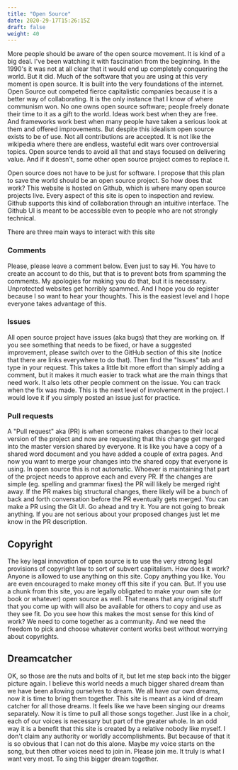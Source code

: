 ```yaml
---
title: "Open Source"
date: 2020-29-17T15:26:15Z
draft: false
weight: 40
---
```


More people should be aware of the open source movement. It is kind of a big deal. I've been watching it with fascination from the beginning. In the 1990's it was not at all clear that it would end up completely conquering the world. But it did. Much of the software that you are using at this very moment is open source. It is built into the very foundations of the internet. Open Source out competed fierce capitalistic companies because it is a better way of collaborating. It is the only instance that I know of where communism won. No one owns open source software; people freely donate their time to it as a gift to the world. Ideas work best when they are free. And frameworks work best when many people have taken a serious look at them and offered improvements. But despite this idealism open source exists to be of use. Not all contributions are accepted. It is not like the wikipedia where there are endless, wasteful edit wars over controversial topics. Open source tends to avoid all that and stays focused on delivering value. And if it doesn't, some other open source project comes to replace it.

Open source does not have to be just for software. I propose that this plan to save the world should be an open source project. So how does that work? This website is hosted on Github, which is where many open source projects live. Every aspect of this site is open to inspection and review. Github supports this kind of collaboration through an intuitive interface. The Github UI is meant to be accessible even to people who are not strongly technical.

There are three main ways to interact with this site

### Comments

Please, please leave a comment below. Even just to say Hi. You have to create an account to do this, but that is to prevent bots from spamming the comments. My apologies for making you do that, but it is necessary. Unprotected websites get horribly spammed. And I hope you do register because I so want to hear your thoughts. This is the easiest level and I hope everyone takes advantage of this.

### Issues

All open source project have issues (aka bugs) that they are working on. If you see something that needs to be fixed, or have a suggested improvement, please switch over to the GitHub section of this site (notice that there are links everywhere to do that). Then find the "Issues" tab and type in your request. This takes a little bit more effort than simply adding a comment, but it makes it much easier to track what are the main things that need work. It also lets other people comment on the issue. You can track when the fix was made. This is the next level of involvement in the project. I would love it if you simply posted an issue just for practice.

### Pull requests

A "Pull request" aka (PR) is when someone makes changes to their local version of the project and now are requesting that this change get merged into the master version shared by everyone. It is like you have a copy of a shared word document and you have added a couple of extra pages. And now you want to merge your changes into the shared copy that everyone is using. In open source this is not automatic. Whoever is maintaining that part of the project needs to approve each and every PR. If the changes are simple (eg. spelling and grammar fixes) the PR will likely be merged right away. If the PR makes big structural changes, there likely will be a bunch of back and forth conversation before the PR eventually gets merged. You can make a PR using the Git UI. Go ahead and try it. You are not going to break anything. If you are not serious about your proposed changes just let me know in the PR description.

## Copyright

The key legal innovation of open source is to use the very strong legal provisions of copyright law to sort of subvert capiitalism. How does it work? Anyone is allowed to use anything on this site. Copy anything you like. You are even encouraged to make money off this site if you can. But. If you use a chunk from this site, you are legally obligated to make your own site (or book or whatever) open source as well. That means that any original stuff that you come up with will also be available for others to copy and use as they see fit. Do you see how this makes the most sense for this kind of work? We need to come together as a community. And we need the freedom to pick and choose whatever content works best without worrying about copyrights.

## Dreamcatcher

OK, so those are the nuts and bolts of it, but let me step back into the bigger picture again. I believe this world needs a much bigger shared dream than we have been allowing ourselves to dream. We all have our own dreams, now it is time to bring them together. This site is meant as a kind of dream catcher for all those dreams. It feels like we have been singing our dreams separately. Now it is time to pull all those songs together. Just like in a choir, each of our voices is necessary but part of the greater whole. In an odd way it is a benefit that this site is created by a relative nobody like myself. I don't claim any authority or worldly accomplishments. But because of that it is so obvious that I can not do this alone. Maybe my voice starts on the song, but then other voices need to join in. Please join me. It truly is what I want very most. To sing this bigger dream together.

